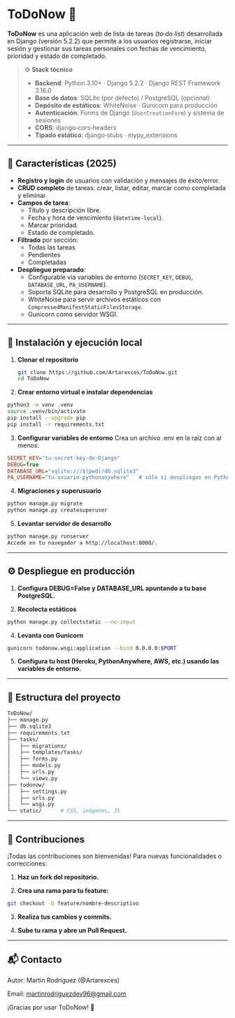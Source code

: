 # ToDoNow 📝

**ToDoNow** es una aplicación web de lista de tareas (*to‑do list*) desarrollada en Django (versión 5.2.2) que permite a los usuarios registrarse, iniciar sesión y gestionar sus tareas personales con fechas de vencimiento, prioridad y estado de completado.  

> ⚙️ **Stack técnico**  
> - **Backend**: Python 3.10+ · Django 5.2.2 · Django REST Framework 3.16.0  
> - **Base de datos**: SQLite (por defecto) / PostgreSQL (opcional)  
> - **Depósito de estáticos**: WhiteNoise · Gunicorn para producción  
> - **Autenticación**: Forms de Django (`UserCreationForm`) y sistema de sesiones  
> - **CORS**: django‑cors‑headers  
> - **Tipado estático**: django‑stubs · mypy_extensions  

---

## 🚀 Características (2025)

- **Registro y login** de usuarios con validación y mensajes de éxito/error.  
- **CRUD completo** de tareas: crear, listar, editar, marcar como completada y eliminar.  
- **Campos de tarea**:  
  - Título y descripción libre.  
  - Fecha y hora de vencimiento (`datetime-local`).  
  - Marcar prioridad.  
  - Estado de completado.  
- **Filtrado** por sección:  
  - Todas las tareas  
  - Pendientes  
  - Completadas  
- **Despliegue preparado**:  
  - Configurable via variables de entorno (`SECRET_KEY`, `DEBUG`, `DATABASE_URL`, `PA_USERNAME`).  
  - Soporta SQLite para desarrollo y PostgreSQL en producción.  
  - WhiteNoise para servir archivos estáticos con `CompressedManifestStaticFilesStorage`.  
  - Gunicorn como servidor WSGI.  

---

## 🔧 Instalación y ejecución local

1. **Clonar el repositorio**  
   
   ```bash
   git clone https://github.com/Artarexces/ToDoNow.git
   cd ToDoNow 
   ```

2. **Crear entorno virtual e instalar dependencias**

```bash
python3 -m venv .venv
source .venv/bin/activate
pip install --upgrade pip
pip install -r requirements.txt
```

3. **Configurar variables de entorno**
  Crea un archivo .env en la raíz con al menos:

```ini
SECRET_KEY="tu-secret-key-de-Django"
DEBUG=True
DATABASE_URL="sqlite:///$(pwd)/db.sqlite3"
PA_USERNAME="tu-usuario-pythonanywhere"   # sólo si despliegas en PythonAnywhere
```

4. **Migraciones y superusuario**

```bash
python manage.py migrate
python manage.py createsuperuser
```

5. **Levantar servidor de desarrollo**

```bash
python manage.py runserver
Accede en tu navegador a http://localhost:8000/.
```

--- 

## ⚙️ Despliegue en producción
1. **Configura DEBUG=False y DATABASE_URL apuntando a tu base PostgreSQL.**

2. **Recolecta estáticos**

```bash
python manage.py collectstatic --no-input
```

4. **Levanta con Gunicorn**

```bash
gunicorn todonow.wsgi:application --bind 0.0.0.0:$PORT
```

5. **Configura tu host (Heroku, PythonAnywhere, AWS, etc.) usando las variables de entorno.** 

---

## 📂 Estructura del proyecto

```bash
ToDoNow/
├── manage.py
├── db.sqlite3
├── requirements.txt
├── tasks/
│   ├── migrations/
│   ├── templates/tasks/
│   ├── forms.py
│   ├── models.py
│   ├── urls.py
│   └── views.py
├── todonow/
│   ├── settings.py
│   ├── urls.py
│   └── wsgi.py
└── static/      # CSS, imágenes, JS
```
---

## 🤝 Contribuciones
¡Todas las contribuciones son bienvenidas! Para nuevas funcionalidades o correcciones:

1. **Haz un fork del repositorio.**

2. **Crea una rama para tu feature:**
```bash
git checkout -b feature/nombre-descriptivo
```

3. **Realiza tus cambios y commits.**

4. **Sube tu rama y abre un Pull Request.**

---

## 📬 Contacto
Autor: Martin Rodriguez (@Artarexces)

Email: martinrodriguezdev96@gmail.com

¡Gracias por usar ToDoNow! 🎉